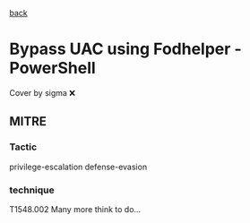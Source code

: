 [back](../index.md)
# Bypass UAC using Fodhelper - PowerShell
Cover by sigma :x: 
## MITRE
### Tactic
privilege-escalation
defense-evasion
### technique
T1548.002
Many more think to do...